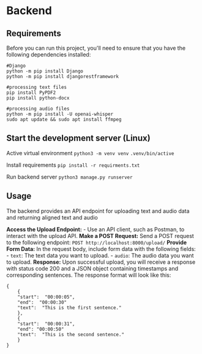 # Backend


## Requirements

Before you can run this project, you'll need to ensure that you have the following dependencies installed:
```
#Django
python -m pip install Django
python -m pip install djangorestframework

#processing text files
pip install PyPDF2
pip install python-docx

#processing audio files
python -m pip install -U openai-whisper
sudo apt update && sudo apt install ffmpeg
```

## Start the development server  (Linux)

Active virtual environment
`python3 -m venv venv`
`.venv/bin/active`

Install requirements
`pip install -r requirments.txt`

Run backend server
`python3 manage.py runserver`

## Usage
The backend provides an API endpoint for uploading text and audio data and returning aligned text and audio

**Access the Upload Endpoint:**  - Use an API client, such as Postman, to interact with the upload API. 
**Make a POST Request:** Send a POST request to the following endpoint: ``` POST http://localhost:8000/upload/ ``` 
**Provide Form Data:**  In the request body, include form data with the following fields: 
	-  `text`: The text data you want to upload. 
	-  `audio`: The audio data you want to upload.
**Response:** Upon successful upload, you will receive a response with status code 200 and a JSON object containing timestamps and corresponding sentences. The response format will look like this:
```
{ 
	{  
	"start":  "00:00:05",
	"end":  "00:00:30"
	"text":  "This is the first sentence."  
	}, 
	{
	"start":  "00:00:31", 
	"end": "00:00:50"
	"text":  "This is the second sentence."  
	}
}
```
